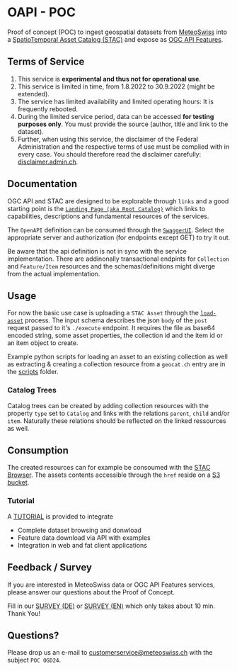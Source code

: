 # OAPI - POC

Proof of concept (POC) to ingest geospatial datasets from [MeteoSwiss](https://www.meteoswiss.admin.ch/home.html) into a [SpatioTemporal Asset Catalog (STAC)](https://stacspec.org/) and expose as [OGC API Features](https://ogcapi.ogc.org/features).

## Terms of Service

1. This service is **experimental and thus not for operational use**.
2. This service is limited in time, from 1.8.2022 to 30.9.2022 (might be extended).
3. The service has limited availability and limited operating hours: It is frequently rebooted.
4. During the limited service period, data can be accessed **for testing purposes only**. You must provide the source (author, title and link to the dataset).
5. Further, when using this service, the disclaimer of the Federal Administration and the respective terms of use must be complied with in every case. You should therefore read the disclaimer carefully: [disclaimer.admin.ch](http://disclaimer.admin.ch).

## Documentation

OGC API and STAC are designed to be explorable through `links` and a good starting point is the [`Landing Page (aka Root Catalog)`](https://poc.meteoschweiz-poc.swisstopo.cloud/root/) which links to capabilities, descriptions and fundamental resources of the services.

The `OpenAPI` definition can be consumed through the [`SwaggerUI`](https://poc.meteoschweiz-poc.swisstopo.cloud/root/swagger). Select the appropriate server and authorization (for endpoints except GET) to try it out.

Be aware that the api definition is not in sync with the service implementation. There are addinonally transactional endpints for `Collection` and `Feature/Item` resources and the schemas/definitions might diverge from the actual implementation.

## Usage

For now the basic use case is uploading a `STAC Asset` through the [`load-asset`](https://poc.meteoschweiz-poc.swisstopo.cloud/root/processes/load-asset) process. The input schema describes the json `body` of the `post` request passed to it's `./execute` endpoint. It requires the file as base64 encoded string, some asset properties, the collection id and the item id or an item object to create.

Example python scripts for loading an asset to an existing collection as well as extracting & creating a collection resource from a `geocat.ch` entry are in the [scripts](scripts) folder.

### Catalog Trees

Catalog trees can be created by adding collection resources with the property `type` set to `Catalog` and links with the relations `parent`, `child` and/or `item`. Naturally these relations should be reflected on the linked ressources as well.

## Consumption

The created resources can for example be consoumed with the [STAC Browser](https://radiantearth.github.io/stac-browser/#/external/poc.meteoschweiz-poc.swisstopo.cloud/root/). The assets contents accessible through the `href` reside on a [S3 bucket](http://met-oapi-poc.s3.amazonaws.com/).

### Tutorial

A  [TUTORIAL](https://github.com/camptocamp/oapi-poc/blob/main/tutorial/howto.md) is provided to integrate

- Complete dataset browsing  and donwload
- Feature data download via API with examples
- Integration in web and fat client applications

## Feedback / Survey

If you are interested in MeteoSwiss data or OGC API Features services, please answer our questions about the Proof of Concept.

Fill in our [SURVEY (DE)](https://de.surveymonkey.com/r/RL8HCBK?lang=de) or [SURVEY (EN)](https://de.surveymonkey.com/r/RL8HCBK?lang=en) which only takes about 10 min. Thank You!

## Questions?

Please drop us an e-mail to [customerservice@meteoswiss.ch](mailto:customerservice@meteoswiss.ch) with the subject `POC OGD24`.
